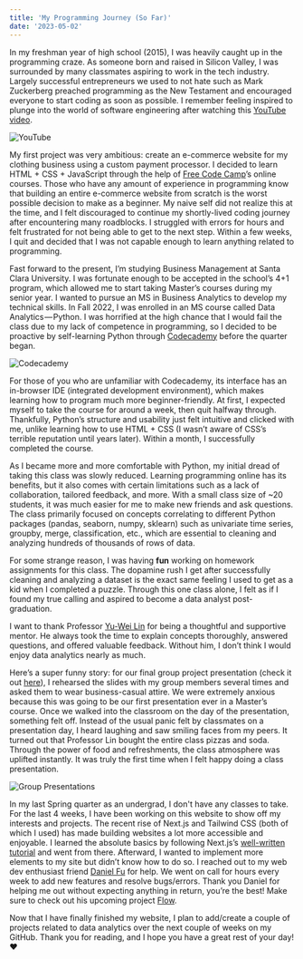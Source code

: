 ```yaml
---
title: 'My Programming Journey (So Far)'
date: '2023-05-02'
---
```


In my freshman year of high school (2015), I was heavily caught up in the programming craze. As someone born and raised in Silicon Valley, I was surrounded by many classmates aspiring to work in the tech industry. Largely successful entrepreneurs we used to not hate such as Mark Zuckerberg preached programming as the New Testament and encouraged everyone to start coding as soon as possible. I remember feeling inspired to plunge into the world of software engineering after watching this [YouTube video](https://www.youtube.com/watch?v=nKIu9yen5nc).

![YouTube](https://cehs.unl.edu/tlte/techedge/cse/thumbnail_what-most-schools-dont-teach-video2.jpg "What Most Schools Don't Teach - Code.org")

My first project was very ambitious: create an e-commerce website for my clothing business using a custom payment processor. I decided to learn HTML + CSS + JavaScript through the help of [Free Code Camp](https://www.freecodecamp.org/)’s online courses. Those who have any amount of experience in programming know that building an entire e-commerce website from scratch is the worst possible decision to make as a beginner. My naive self did not realize this at the time, and I felt discouraged to continue my shortly-lived coding journey after encountering many roadblocks. I struggled with errors for hours and felt frustrated for not being able to get to the next step. Within a few weeks, I quit and decided that I was not capable enough to learn anything related to programming.

Fast forward to the present, I’m studying Business Management at Santa Clara University. I was fortunate enough to be accepted in the school’s 4+1 program, which allowed me to start taking Master’s courses during my senior year. I wanted to pursue an MS in Business Analytics to develop my technical skills. In Fall 2022, I was enrolled in an MS course called Data Analytics — Python. I was horrified at the high chance that I would fail the class due to my lack of competence in programming, so I decided to be proactive by self-learning Python through [Codecademy](https://www.codecademy.com/) before the quarter began. 

![Codecademy](https://cdn-images-1.medium.com/v2/resize:fit:1600/1*FEtZccRA2OPHpn32bX5Q_A.png "Codecademy - Python 3 Course")

For those of you who are unfamiliar with Codecademy, its interface has an in-browser IDE (integrated development environment), which makes learning how to program much more beginner-friendly. At first, I expected myself to take the course for around a week, then quit halfway through. Thankfully, Python’s structure and usability just felt intuitive and clicked with me, unlike learning how to use HTML + CSS (I wasn’t aware of CSS’s terrible reputation until years later). Within a month, I successfully completed the course.

As I became more and more comfortable with Python, my initial dread of taking this class was slowly reduced. Learning programming online has its benefits, but it also comes with certain limitations such as a lack of collaboration, tailored feedback, and more. With a small class size of ~20 students, it was much easier for me to make new friends and ask questions. The class primarily focused on concepts correlating to different Python packages (pandas, seaborn, numpy, sklearn) such as univariate time series, groupby, merge, classification, etc., which are essential to cleaning and analyzing hundreds of thousands of rows of data.

For some strange reason, I was having **fun** working on homework assignments for this class. The dopamine rush I get after successfully cleaning and analyzing a dataset is the exact same feeling I used to get as a kid when I completed a puzzle. Through this one class alone, I felt as if I found my true calling and aspired to become a data analyst post-graduation.

I want to thank Professor [Yu-Wei Lin](https://www.scu.edu/business/isa/faculty/lin/) for being a thoughtful and supportive mentor. He always took the time to explain concepts thoroughly, answered questions, and offered valuable feedback. Without him, I don’t think I would enjoy data analytics nearly as much.

Here’s a super funny story: for our final group project presentation (check it out [here](https://github.com/hnlp1997/osmi2016project)), I rehearsed the slides with my group members several times and asked them to wear business-casual attire. We were extremely anxious because this was going to be our first presentation ever in a Master’s course. Once we walked into the classroom on the day of the presentation, something felt off. Instead of the usual panic felt by classmates on a presentation day, I heard laughing and saw smiling faces from my peers. It turned out that Professor Lin bought the entire class pizzas and soda. Through the power of food and refreshments, the class atmosphere was uplifted instantly. It was truly the first time when I felt happy doing a class presentation.

![Group Presentations](https://cdn.discordapp.com/attachments/663146570765566003/1104560587918282842/AEBAC4D3-AE39-4CF6-A2C6-7EE53C55C96B.jpg "The Group Presentation Day")

In my last Spring quarter as an undergrad, I don't have any classes to take. For the last 4 weeks, I have been working on this website to show off my interests and projects. The recent rise of Next.js and Tailwind CSS (both of which I used) has made building websites a lot more accessible and enjoyable. I learned the absolute basics by following Next.js’s [well-written tutorial](https://nextjs.org/learn/basics/create-nextjs-app) and went from there. Afterward, I wanted to implement more elements to my site but didn’t know how to do so. I reached out to my web dev enthusiast friend [Daniel Fu](https://twitter.com/d2ac__) for help. We went on call for hours every week to add new features and resolve bugs/errors. Thank you Daniel for helping me out without expecting anything in return, you’re the best! Make sure to check out his upcoming project [Flow](https://www.flowapp.so/).

Now that I have finally finished my website, I plan to add/create a couple of projects related to data analytics over the next couple of weeks on my GitHub. Thank you for reading, and I hope you have a great rest of your day! ❤️








